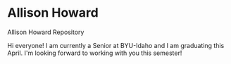 # Allison Howard
Allison Howard Repository

Hi everyone! I am currently a Senior at BYU-Idaho and I am graduating this April. I'm looking forward to working with you this semester!